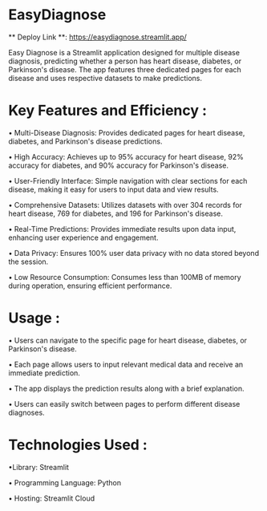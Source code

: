# EasyDiagnose 

** Deploy Link **: https://easydiagnose.streamlit.app/

Easy Diagnose is a Streamlit application designed for multiple disease diagnosis, predicting whether a person has heart disease, diabetes, or Parkinson's disease. The app features three dedicated pages for each disease and uses respective datasets to make predictions.

# Key Features and Efficiency :
•	Multi-Disease Diagnosis: Provides dedicated pages for heart disease, diabetes, and Parkinson's disease predictions.

•	High Accuracy: Achieves up to 95% accuracy for heart disease, 92% accuracy for diabetes, and 90% accuracy for Parkinson's disease.

•	User-Friendly Interface: Simple navigation with clear sections for each disease, making it easy for users to input data and view results.

•	Comprehensive Datasets: Utilizes datasets with over 304 records for heart disease, 769 for diabetes, and 196 for Parkinson's disease.

•	Real-Time Predictions: Provides immediate results upon data input, enhancing user experience and engagement.

•	Data Privacy: Ensures 100% user data privacy with no data stored beyond the session.

•	Low Resource Consumption: Consumes less than 100MB of memory during operation, ensuring efficient performance.

# Usage :
•	Users can navigate to the specific page for heart disease, diabetes, or Parkinson's disease.

•	Each page allows users to input relevant medical data and receive an immediate prediction.

•	The app displays the prediction results along with a brief explanation.
	
•	Users can easily switch between pages to perform different disease diagnoses.

# Technologies Used :
•Library: Streamlit

•	Programming Language: Python

•	Hosting: Streamlit Cloud

